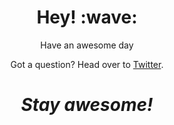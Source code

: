 <h1 align='center'> Hey! :wave:</h1>
<p align='center'>
Have an awesome day
</p>
<p align='center'>Got a question? Head over to <a target="_blank" href="https://twitter.com/udantha">Twitter</a>.</p>

<h1 align='center'><i>Stay awesome!</i></h1>
<!--
**udantha/udantha** is a ✨ _special_ ✨ repository because its `README.md` (this file) appears on your GitHub profile.

Here are some ideas to get you started:

- 🔭 I’m currently working on ...
- 🌱 I’m currently learning ...
- 👯 I’m looking to collaborate on ...
- 🤔 I’m looking for help with ...
- 💬 Ask me about ...
- 📫 How to reach me: ...
- 😄 Pronouns: ...
- ⚡ Fun fact: ...
-->

